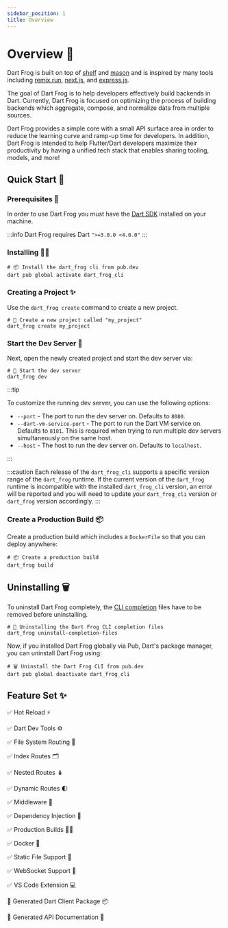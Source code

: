 ```yaml
---
sidebar_position: 1
title: Overview
---
```


# Overview 🎯

Dart Frog is built on top of [shelf](https://pub.dev/packages/shelf) and [mason](https://pub.dev/packages/mason) and is inspired by many tools including [remix.run](https://remix.run), [next.js](https://nextjs.org), and [express.js](https://expressjs.com).

The goal of Dart Frog is to help developers effectively build backends in Dart. Currently, Dart Frog is focused on optimizing the process of building backends which aggregate, compose, and normalize data from multiple sources.

Dart Frog provides a simple core with a small API surface area in order to reduce the learning curve and ramp-up time for developers. In addition, Dart Frog is intended to help Flutter/Dart developers maximize their productivity by having a unified tech stack that enables sharing tooling, models, and more!

## Quick Start 🚀

### Prerequisites 📝

In order to use Dart Frog you must have the [Dart SDK][dart_installation_link] installed on your machine.

:::info
Dart Frog requires Dart `">=3.0.0 <4.0.0"`
:::

### Installing 🧑‍💻

```shell
# 📦 Install the dart_frog cli from pub.dev
dart pub global activate dart_frog_cli
```

### Creating a Project ✨

Use the `dart_frog create` command to create a new project.

```shell
# 🚀 Create a new project called "my_project"
dart_frog create my_project
```

### Start the Dev Server 🏁

Next, open the newly created project and start the dev server via:

```shell
# 🏁 Start the dev server
dart_frog dev
```

:::tip

To customize the running dev server, you can use the following options:

- `--port` - The port to run the dev server on. Defaults to `8080`.
- `--dart-vm-service-port` - The port to run the Dart VM service on. Defaults to `8181`. This is required when trying to run multiple dev servers simultaneously on the same host.
- `--host` - The host to run the dev server on. Defaults to `localhost`.

:::

:::caution
Each release of the `dart_frog_cli` supports a specific version range of the `dart_frog` runtime. If the current version of the `dart_frog` runtime is incompatible with the installed `dart_frog_cli` version, an error will be reported and you will need to update your `dart_frog_cli` version or `dart_frog` version accordingly.
:::

### Create a Production Build 📦

Create a production build which includes a `DockerFile` so that you can deploy anywhere:

```shell
# 📦 Create a production build
dart_frog build
```

## Uninstalling 🗑️

To uninstall Dart Frog completely, the [CLI completion](https://github.com/VeryGoodOpenSource/cli_completion) files have to be removed before uninstalling.

```shell
# 🧹 Uninstalling the Dart Frog CLI completion files
dart_frog uninstall-completion-files
```

Now, if you installed Dart Frog globally via Pub, Dart's package manager, you can uninstall Dart Frog using:

```shell
# 🗑️ Uninstall the Dart Frog CLI from pub.dev
dart pub global deactivate dart_frog_cli
```

## Feature Set ✨

✅ Hot Reload ⚡️

✅ Dart Dev Tools ⚙️

✅ File System Routing 🚏

✅ Index Routes 🗂

✅ Nested Routes 🪆

✅ Dynamic Routes 🌓

✅ Middleware 🍔

✅ Dependency Injection 💉

✅ Production Builds 👷‍♂️

✅ Docker 🐳

✅ Static File Support 📁

✅ WebSocket Support 🔌

✅ VS Code Extension 💻

🚧 Generated Dart Client Package 📦

🚧 Generated API Documentation 📔

[dart_installation_link]: https://dart.dev/get-dart
